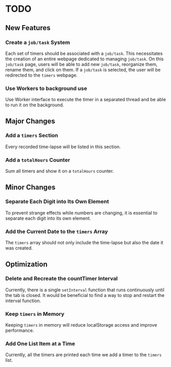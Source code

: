 # TODO

## New Features
### Create a `job/task` System
Each set of timers should be associated with a `job/task`. This necessitates
the creation of an entire webpage dedicated to managing `job/task`. On this
`job/task` page, users will be able to add new `job/task`, reorganize them,
rename them, and click on them. If a `job/task` is selected, the user will be
redirected to the `timers` webpage.

### Use Workers to background use
Use Worker interface to execute the timer in a separated thread and be able
to run it on the background.


## Major Changes
### Add a `timers` Section
Every recorded time-lapse will be listed in this section.

### Add a `totalHours` Counter
Sum all timers and show it on a `totalHours` counter.


## Minor Changes
### Separate Each Digit into Its Own Element
To prevent strange effects while numbers are changing, it is essential to
separate each digit into its own element.

### Add the Current Date to the `timers` Array
The `timers` array should not only include the time-lapse but also the
date it was created.


## Optimization
### Delete and Recreate the countTimer Interval
Currently, there is a single `setInterval` function that runs continuously until
the tab is closed. It would be beneficial to find a way to stop and
restart the interval function.

### Keep `timers` in Memory
Keeping `timers` in memory will reduce localStorage access and improve
performance.

### Add One List Item at a Time
Currently, all the timers are printed each time we add a timer to the
`timers` list.